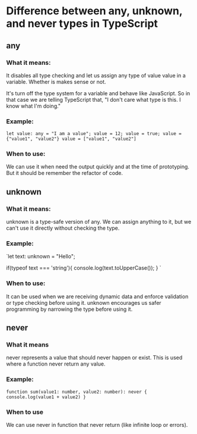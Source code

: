 # Difference between any, unknown, and never types in TypeScript

## any

### What it means:

It disables all type checking and let us assign any type of value value in a variable. Whether is makes sense or not.

It's turn off the type system for a variable and behave like JavaScript. So in that case we are telling TypeScript that, "I don't care what type is this. I know what I'm doing."

### Example:

`let value: any = "I am a value";
value = 12;
value = true;
value = {"value1", "value2"}
value = ["value1", "value2"]
`

### When to use:

We can use it when need the output quickly and at the time of prototyping. But it should be remember the refactor of code.

## unknown

### What it means:

unknown is a type-safe version of any. We can assign anything to it, but we can't use it directly without checking the type.

### Example:

`let text: unknown = "Hello";

if(typeof text === 'string'){
console.log(text.toUpperCase());
}
`

### When to use:

It can be used when we are receiving dynamic data and enforce validation or type checking before using it. unknown encourages us safer programming by narrowing the type before using it.

## never

### What it means

never represents a value that should never happen or exist. This is used where a function never return any value.

### Example:

`function sum(value1: number, value2: number): never {
  console.log(value1 + value2)
}
`

### When to use

We can use never in function that never return (like infinite loop or errors).
